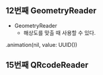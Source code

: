 ## 12번째 GeometryReader

- GeometryReader 
    - 해상도를 맞출 때 사용할 수 있다.

.animation(nil, value: UUID())

## 15번째 QRcodeReader